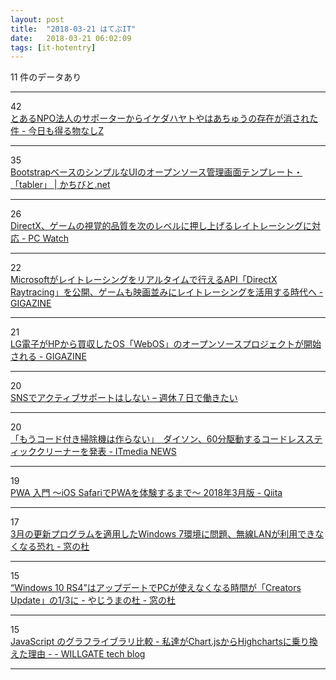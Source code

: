 ```yaml
---
layout: post
title:  "2018-03-21 はてぶIT"
date:   2018-03-21 06:02:09
tags: [it-hotentry]
---
```

11 件のデータあり

<hr><div class="row">
<div class="col-1"><span class="badge badge-pill badge-success h2">42</span></div>
<div class="col-11"><a href='http://kyoumoe.hatenablog.com/entry/20180320/1521549532' target='_blank'>とあるNPO法人のサポーターからイケダハヤトやはあちゅうの存在が消された件 - 今日も得る物なしZ</a></div>
</div>
<hr>
<div class="row">
<div class="col-1"><span class="badge badge-pill badge-success h2">35</span></div>
<div class="col-11"><a href='http://kachibito.net/useful-resource/tabler' target='_blank'>BootstrapベースのシンプルなUIのオープンソース管理画面テンプレート・「tabler」 | かちびと.net</a></div>
</div>
<hr>
<div class="row">
<div class="col-1"><span class="badge badge-pill badge-success h2">26</span></div>
<div class="col-11"><a href='https://pc.watch.impress.co.jp/docs/news/1112633.html' target='_blank'>DirectX、ゲームの視覚的品質を次のレベルに押し上げるレイトレーシングに対応 - PC Watch</a></div>
</div>
<hr>
<div class="row">
<div class="col-1"><span class="badge badge-pill badge-success h2">22</span></div>
<div class="col-11"><a href='https://gigazine.net/news/20180320-microsoft-directx-raytracing/' target='_blank'>Microsoftがレイトレーシングをリアルタイムで行えるAPI「DirectX Raytracing」を公開、ゲームも映画並みにレイトレーシングを活用する時代へ - GIGAZINE</a></div>
</div>
<hr>
<div class="row">
<div class="col-1"><span class="badge badge-pill badge-success h2">21</span></div>
<div class="col-11"><a href='https://gigazine.net/news/20180320-lg-webos-open-source-version/' target='_blank'>LG電子がHPから買収したOS「WebOS」のオープンソースプロジェクトが開始される - GIGAZINE</a></div>
</div>
<hr>
<div class="row">
<div class="col-1"><span class="badge badge-pill badge-success h2">20</span></div>
<div class="col-11"><a href='https://blog.craftz.dog/providing-no-active-supports-on-sns-9200c5bfb431' target='_blank'>SNSでアクティブサポートはしない – 週休７日で働きたい</a></div>
</div>
<hr>
<div class="row">
<div class="col-1"><span class="badge badge-pill badge-success h2">20</span></div>
<div class="col-11"><a href='http://www.itmedia.co.jp/news/articles/1803/20/news096.html' target='_blank'>「もうコード付き掃除機は作らない」　ダイソン、60分駆動するコードレススティッククリーナーを発表 - ITmedia NEWS</a></div>
</div>
<hr>
<div class="row">
<div class="col-1"><span class="badge badge-pill badge-success h2">19</span></div>
<div class="col-11"><a href='https://qiita.com/umamichi/items/0e2b4b1c578e7335ba20' target='_blank'>PWA 入門 〜iOS SafariでPWAを体験するまで〜 2018年3月版 - Qiita</a></div>
</div>
<hr>
<div class="row">
<div class="col-1"><span class="badge badge-pill badge-success h2">17</span></div>
<div class="col-11"><a href='https://forest.watch.impress.co.jp/docs/news/1112711.html' target='_blank'>3月の更新プログラムを適用したWindows 7環境に問題、無線LANが利用できなくなる恐れ - 窓の杜</a></div>
</div>
<hr>
<div class="row">
<div class="col-1"><span class="badge badge-pill badge-success h2">15</span></div>
<div class="col-11"><a href='https://forest.watch.impress.co.jp/docs/serial/yajiuma/1112676.html' target='_blank'>“Windows 10 RS4”はアップデートでPCが使えなくなる時間が「Creators Update」の1/3に - やじうまの杜 - 窓の杜</a></div>
</div>
<hr>
<div class="row">
<div class="col-1"><span class="badge badge-pill badge-success h2">15</span></div>
<div class="col-11"><a href='http://tech.willgate.co.jp/entry/2018/03/20/141000' target='_blank'>JavaScript のグラフライブラリ比較 - 私達がChart.jsからHighchartsに乗り換えた理由 - - WILLGATE tech blog</a></div>
</div>
<hr>
